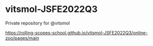 # vitsmol-JSFE2022Q3
Private repository for @vitsmol

https://rolling-scopes-school.github.io/vitsmol-JSFE2022Q3/online-zoo/pages/main